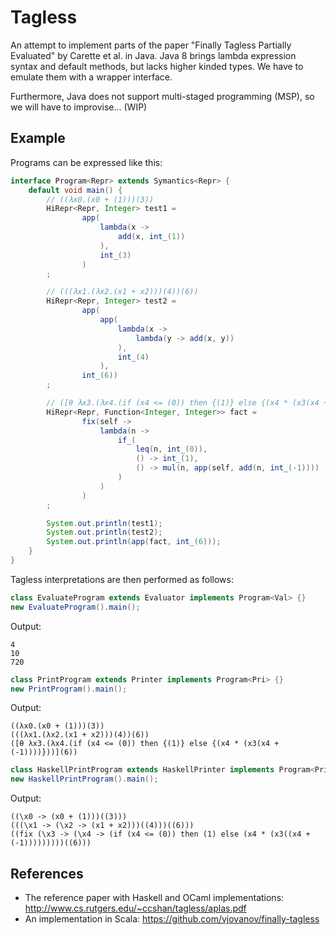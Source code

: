 Tagless
===

An attempt to implement parts of the paper "Finally Tagless Partially Evaluated" by Carette et al.
in Java. Java 8 brings lambda expression syntax and default methods, but lacks higher kinded types. We have to emulate them with a wrapper interface.

Furthermore, Java does not support multi-staged programming (MSP), so we will have to improvise... (WIP)

Example
---

Programs can be expressed like this:
```Java
interface Program<Repr> extends Symantics<Repr> {
    default void main() {
        // ((λx0.(x0 + (1)))(3))
        HiRepr<Repr, Integer> test1 =
                app(
                    lambda(x ->
                        add(x, int_(1))
                    ),
                    int_(3)
                )
        ;

        // (((λx1.(λx2.(x1 + x2)))(4))(6))
        HiRepr<Repr, Integer> test2 =
                app(
                    app(
                        lambda(x ->
                            lambda(y -> add(x, y))
                        ),
                        int_(4)
                    ),
                int_(6))
        ;

        // ([θ λx3.(λx4.(if (x4 <= (0)) then {(1)} else {(x4 * (x3(x4 + (-1))))}))](6))
        HiRepr<Repr, Function<Integer, Integer>> fact =
                fix(self ->
                    lambda(n ->
                        if_(
                            leq(n, int_(0)),
                            () -> int_(1),
                            () -> mul(n, app(self, add(n, int_(-1))))
                        )
                    )
                )
        ;

        System.out.println(test1);
        System.out.println(test2);
        System.out.println(app(fact, int_(6)));
    }
}
```
Tagless interpretations are then performed as follows:

```Java
class EvaluateProgram extends Evaluator implements Program<Val> {}
new EvaluateProgram().main();
```
Output:
```
4
10
720
```

```Java
class PrintProgram extends Printer implements Program<Pri> {}
new PrintProgram().main();
```
Output:
```
((λx0.(x0 + (1)))(3))
(((λx1.(λx2.(x1 + x2)))(4))(6))
([θ λx3.(λx4.(if (x4 <= (0)) then {(1)} else {(x4 * (x3(x4 + (-1))))}))](6))
```

```Java
class HaskellPrintProgram extends HaskellPrinter implements Program<Pri> {}
new HaskellPrintProgram().main();
```
Output:
```
((\x0 -> (x0 + (1)))((3)))
(((\x1 -> (\x2 -> (x1 + x2)))((4)))((6)))
((fix (\x3 -> (\x4 -> (if (x4 <= (0)) then (1) else (x4 * (x3((x4 + (-1)))))))))((6)))
```

References
---

* The reference paper with Haskell and OCaml implementations: http://www.cs.rutgers.edu/~ccshan/tagless/aplas.pdf
* An implementation in Scala: https://github.com/vjovanov/finally-tagless
